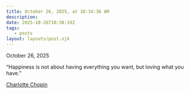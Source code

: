 ```yaml
---
title: October 26, 2025, at 10:34:36 AM 
description:
date: 2025-10-26T10:38:19Z
tags:
   - posts
layout: layouts/post.njk
---
```

October 26, 2025

 “Happiness is not about having everything you want, but loving what you have.”

[Charlotte Chopin](https://www.nytimes.com/2025/09/29/well/move/102-year-old-yogi-charlotte-chopin.html)